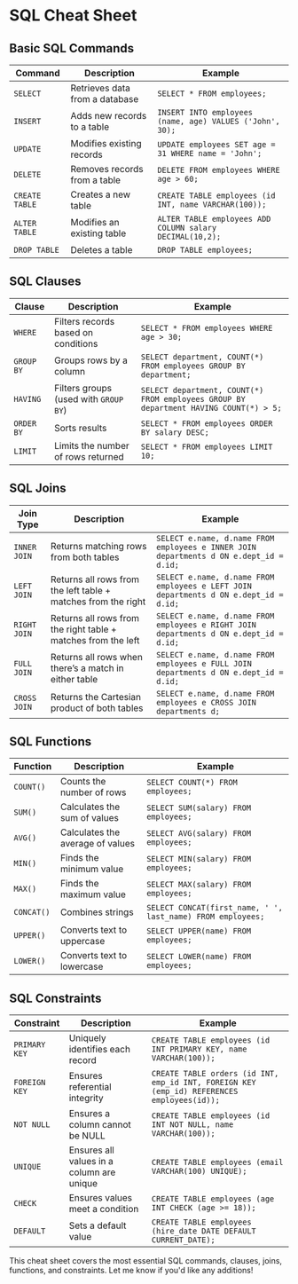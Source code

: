 # SQL Cheat Sheet   

## Basic SQL Commands  

| Command | Description | Example |
|---------|-------------|---------|
| `SELECT` | Retrieves data from a database | `SELECT * FROM employees;` |
| `INSERT` | Adds new records to a table | `INSERT INTO employees (name, age) VALUES ('John', 30);` |
| `UPDATE` | Modifies existing records | `UPDATE employees SET age = 31 WHERE name = 'John';` |
| `DELETE` | Removes records from a table | `DELETE FROM employees WHERE age > 60;` |
| `CREATE TABLE` | Creates a new table | `CREATE TABLE employees (id INT, name VARCHAR(100));` |
| `ALTER TABLE` | Modifies an existing table | `ALTER TABLE employees ADD COLUMN salary DECIMAL(10,2);` |
| `DROP TABLE` | Deletes a table | `DROP TABLE employees;` |

## SQL Clauses  

| Clause | Description | Example |
|--------|-------------|---------|
| `WHERE` | Filters records based on conditions | `SELECT * FROM employees WHERE age > 30;` |
| `GROUP BY` | Groups rows by a column | `SELECT department, COUNT(*) FROM employees GROUP BY department;` |
| `HAVING` | Filters groups (used with `GROUP BY`) | `SELECT department, COUNT(*) FROM employees GROUP BY department HAVING COUNT(*) > 5;` |
| `ORDER BY` | Sorts results | `SELECT * FROM employees ORDER BY salary DESC;` |
| `LIMIT` | Limits the number of rows returned | `SELECT * FROM employees LIMIT 10;` |

## SQL Joins  

| Join Type | Description | Example |
|-----------|-------------|---------|
| `INNER JOIN` | Returns matching rows from both tables | `SELECT e.name, d.name FROM employees e INNER JOIN departments d ON e.dept_id = d.id;` |
| `LEFT JOIN` | Returns all rows from the left table + matches from the right | `SELECT e.name, d.name FROM employees e LEFT JOIN departments d ON e.dept_id = d.id;` |
| `RIGHT JOIN` | Returns all rows from the right table + matches from the left | `SELECT e.name, d.name FROM employees e RIGHT JOIN departments d ON e.dept_id = d.id;` |
| `FULL JOIN` | Returns all rows when there’s a match in either table | `SELECT e.name, d.name FROM employees e FULL JOIN departments d ON e.dept_id = d.id;` |
| `CROSS JOIN` | Returns the Cartesian product of both tables | `SELECT e.name, d.name FROM employees e CROSS JOIN departments d;` |

## SQL Functions  

| Function | Description | Example |
|----------|-------------|---------|
| `COUNT()` | Counts the number of rows | `SELECT COUNT(*) FROM employees;` |
| `SUM()` | Calculates the sum of values | `SELECT SUM(salary) FROM employees;` |
| `AVG()` | Calculates the average of values | `SELECT AVG(salary) FROM employees;` |
| `MIN()` | Finds the minimum value | `SELECT MIN(salary) FROM employees;` |
| `MAX()` | Finds the maximum value | `SELECT MAX(salary) FROM employees;` |
| `CONCAT()` | Combines strings | `SELECT CONCAT(first_name, ' ', last_name) FROM employees;` |
| `UPPER()` | Converts text to uppercase | `SELECT UPPER(name) FROM employees;` |
| `LOWER()` | Converts text to lowercase | `SELECT LOWER(name) FROM employees;` |

## SQL Constraints  

| Constraint | Description | Example |
|------------|-------------|---------|
| `PRIMARY KEY` | Uniquely identifies each record | `CREATE TABLE employees (id INT PRIMARY KEY, name VARCHAR(100));` |
| `FOREIGN KEY` | Ensures referential integrity | `CREATE TABLE orders (id INT, emp_id INT, FOREIGN KEY (emp_id) REFERENCES employees(id));` |
| `NOT NULL` | Ensures a column cannot be NULL | `CREATE TABLE employees (id INT NOT NULL, name VARCHAR(100));` |
| `UNIQUE` | Ensures all values in a column are unique | `CREATE TABLE employees (email VARCHAR(100) UNIQUE);` |
| `CHECK` | Ensures values meet a condition | `CREATE TABLE employees (age INT CHECK (age >= 18));` |
| `DEFAULT` | Sets a default value | `CREATE TABLE employees (hire_date DATE DEFAULT CURRENT_DATE);` |

This cheat sheet covers the most essential SQL commands, clauses, joins, functions, and constraints. Let me know if you'd like any additions!
